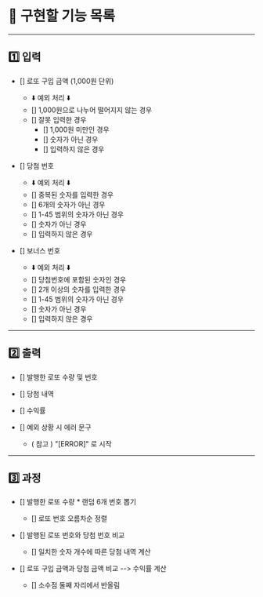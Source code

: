 🐰 구현할 기능 목록
=============
* * *
1️⃣ 입력
-------------
+ [] 로또 구입 금액 (1,000원 단위)
  + ⬇️ 예외 처리 ⬇️
  + [] 1,000원으로 나누어 떨어지지 않는 경우
  + [] 잘못 입력한 경우
    + [] 1,000원 미만인 경우
    + [] 숫자가 아닌 경우
    + [] 입력하지 않은 경우


+ [] 당첨 번호
  + ⬇️ 예외 처리 ⬇️
  + [] 중복된 숫자를 입력한 경우
  + [] 6개의 숫자가 아닌 경우
  + [] 1-45 범위의 숫자가 아닌 경우
  + [] 숫자가 아닌 경우
  + [] 입력하지 않은 경우


+ [] 보너스 번호
  + ⬇️ 예외 처리 ⬇️
  + [] 당첨번호에 포함된 숫자인 경우
  + [] 2개 이상의 숫자를 입력한 경우
  + [] 1-45 범위의 숫자가 아닌 경우
  + [] 숫자가 아닌 경우
  + [] 입력하지 않은 경우
* * *

2️⃣️ 출력
-------------
+ [] 발행한 로또 수량 및 번호


+ [] 당첨 내역


+ [] 수익률


+ [] 예외 상황 시 에러 문구
  + ( 참고 ) "[ERROR]" 로 시작
* * *
3️⃣ 과정
-------------
+ [] 발행한 로또 수량 * 랜덤 6개 번호 뽑기
  + [] 로또 번호 오름차순 정렬


+ [] 발행된 로또 번호와 당첨 번호 비교
  + [] 일치한 숫자 개수에 따른 당첨 내역 계산


+ [] 로또 구입 금액과 당첨 금액 비교 --> 수익률 계산
  + [] 소수점 둘째 자리에서 반올림